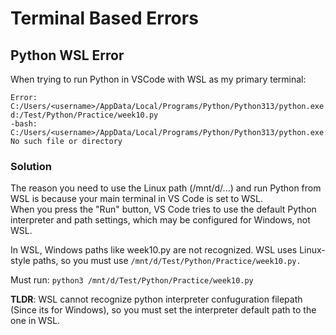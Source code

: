 # Terminal Based Errors

## Python WSL Error
When trying to run Python in VSCode with WSL as my primary terminal:
```
Error: C:/Users/<username>/AppData/Local/Programs/Python/Python313/python.exe d:/Test/Python/Practice/week10.py
-bash: C:/Users/<username>/AppData/Local/Programs/Python/Python313/python.exe: No such file or directory
```
### Solution
The reason you need to use the Linux path (/mnt/d/...) and run Python from WSL is because your main terminal in VS Code is set to WSL. <br>
When you press the "Run" button, VS Code tries to use the default Python interpreter and path settings, which may be configured for Windows, not WSL.

In WSL, Windows paths like week10.py are not recognized. WSL uses Linux-style paths, so you must use ```/mnt/d/Test/Python/Practice/week10.py.```

Must run: ```python3 /mnt/d/Test/Python/Practice/week10.py```

**TLDR**: WSL cannot recognize python interpreter confuguration filepath (Since its for Windows), so you must set the interpreter default path to the one in WSL.
